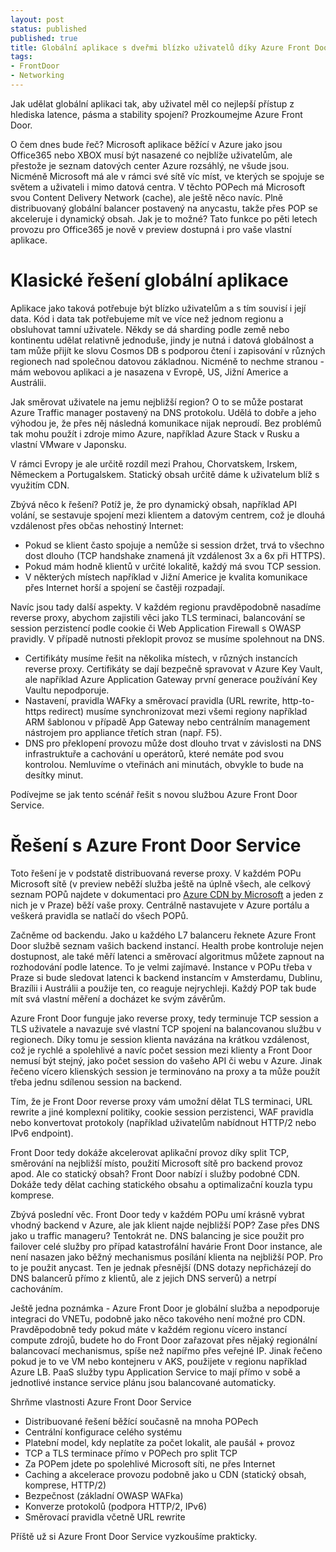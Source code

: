 ```yaml
---
layout: post
status: published
published: true
title: Globální aplikace s dveřmi blízko uživatelů díky Azure Front Door
tags:
- FrontDoor
- Networking
---
```

Jak udělat globální aplikaci tak, aby uživatel měl co nejlepší přístup z hlediska latence, pásma a stability spojení? Prozkoumejme Azure Front Door.

O čem dnes bude řeč? Microsoft aplikace běžící v Azure jako jsou Office365 nebo XBOX musí být nasazené co nejblíže uživatelům, ale přestože je seznam datových center Azure rozsáhlý, ne všude jsou. Nicméně Microsoft má ale v rámci své sítě víc míst, ve kterých se spojuje se světem a uživateli i mimo datová centra. V těchto POPech má Microsoft svou Content Delivery Network (cache), ale ještě něco navíc. Plně distribuovaný globální balancer postavený na anycastu, takže přes POP se akceleruje i dynamický obsah. Jak je to možné? Tato funkce po pěti letech provozu pro Office365 je nově v preview dostupná i pro vaše vlastní aplikace.

# Klasické řešení globální aplikace

Aplikace jako taková potřebuje být blízko uživatelům a s tím souvisí i její data. Kód i data tak potřebujeme mít ve více než jednom regionu a obsluhovat tamní uživatele. Někdy se dá sharding podle země nebo kontinentu udělat relativně jednoduše, jindy je nutná i datová globálnost a tam může přijít ke slovu Cosmos DB s podporou čtení i zapisování v různých regionech nad společnou datovou základnou. Nicméně to nechme stranou - mám webovou aplikaci a je nasazena v Evropě, US, Jižní Americe a Austrálii.

Jak směrovat uživatele na jemu nejbližší region? O to se může postarat Azure Traffic manager postavený na DNS protokolu. Udělá to dobře a jeho výhodou je, že přes něj následná komunikace nijak neproudí. Bez problémů tak mohu použít i zdroje mimo Azure, například Azure Stack v Rusku a vlastní VMware v Japonsku.

V rámci Evropy je ale určitě rozdíl mezi Prahou, Chorvatskem, Irskem, Německem a Portugalskem. Statický obsah určitě dáme k uživatelum blíž s využitím CDN.

Zbývá něco k řešení? Potíž je, že pro dynamický obsah, například API volání, se sestavuje spojení mezi klientem a datovým centrem, což je dlouhá vzdálenost přes občas nehostiný Internet:
* Pokud se klient často spojuje a nemůže si session držet, trvá to všechno dost dlouho (TCP handshake znamená jít vzdálenost 3x a 6x při HTTPS).
* Pokud mám hodně klientů v určité lokalitě, každý má svou TCP session.
* V některých místech například v Jižní Americe je kvalita komunikace přes Internet horší a spojení se častěji rozpadají.

Navíc jsou tady další aspekty. V každém regionu pravděpodobně nasadíme reverse proxy, abychom zajistili věci jako TLS terminaci, balancování se session perzistencí podle cookie či Web Application Firewall s OWASP pravidly. V případě nutnosti překlopit provoz se musíme spolehnout na DNS.
* Certifikáty musíme řešit na několika místech, v různých instancích reverse proxy. Certifikáty se dají bezpečně spravovat v Azure Key Vault, ale například Azure Application Gateway první generace používání Key Vaultu nepodporuje.
* Nastavení, pravidla WAFky a směrovací pravidla (URL rewrite, http-to-https redirect) musíme synchronizovat mezi všemi regiony například ARM šablonou v případě App Gateway nebo centrálním management nástrojem pro appliance třetích stran (např. F5).
* DNS pro překlopení provozu může dost dlouho trvat v závislosti na DNS infrastruktuře a cachování u operátorů, které nemáte pod svou kontrolou. Nemluvíme o vteřinách ani minutách, obvykle to bude na desítky minut.

Podívejme se jak tento scénář řešit s novou službou Azure Front Door Service.

# Řešení s Azure Front Door Service

Toto řešení je v podstatě distribuovaná reverse proxy. V každém POPu Microsoft sítě (v preview neběží služba ještě na úplně všech, ale celkový seznam POPů najdete v dokumentaci pro [Azure CDN by Microsoft](https://docs.microsoft.com/en-us/azure/cdn/cdn-pop-locations) a jeden z nich je v Praze) běží vaše proxy. Centrálně nastavujete v Azure portálu a veškerá pravidla se natlačí do všech POPů.

Začněme od backendu. Jako u každého L7 balanceru řeknete Azure Front Door službě seznam vašich backend instancí. Health probe kontroluje nejen dostupnost, ale také měří latenci a směrovací algoritmus můžete zapnout na rozhodování podle latence. To je velmi zajímavé. Instance v POPu třeba v Praze si bude sledovat latenci k backend instancím v Amsterdamu, Dublinu, Brazílii i Austrálii a použije ten, co reaguje nejrychleji. Každý POP tak bude mít svá vlastní měření a docházet ke svým závěrům.

Azure Front Door funguje jako reverse proxy, tedy terminuje TCP session a TLS uživatele a navazuje své vlastní TCP spojení na balancovanou službu v regionech. Díky tomu je session klienta navázána na krátkou vzdálenost, což je rychlé a spolehlivé a navíc počet session mezi klienty a Front Door nemusí být stejný, jako počet session do vašeho API či webu v Azure. Jinak řečeno vícero klienských session je terminováno na proxy a ta může použít třeba jednu sdílenou session na backend.

Tím, že je Front Door reverse proxy vám umožní dělat TLS terminaci, URL rewrite a jiné komplexní politiky, cookie session perzistenci, WAF pravidla nebo konvertovat protokoly (například uživatelům nabídnout HTTP/2 nebo IPv6 endpoint).

Front Door tedy dokáže akcelerovat aplikační provoz díky split TCP, směrování na nejbližší místo, použití Microsoft sítě pro backend provoz apod. Ale co statický obsah? Front Door nabízí i služby podobné CDN. Dokáže tedy dělat caching statického obsahu a optimalizační kouzla typu komprese.

Zbývá poslední věc. Front Door tedy v každém POPu umí krásně vybrat vhodný backend v Azure, ale jak klient najde nejbližší POP? Zase přes DNS jako u traffic manageru? Tentokrát ne. DNS balancing je sice použit pro failover celé služby pro případ katastrofální havárie Front Door instance, ale není nasazen jako běžný mechanismus posílání klienta na nejbližší POP. Pro to je použit anycast. Ten je jednak přesnější (DNS dotazy nepřicházejí do DNS balancerů přímo z klientů, ale z jejich DNS serverů) a netrpí cachováním.

Ještě jedna poznámka - Azure Front Door je globální služba a nepodporuje integraci do VNETu, podobně jako něco takového není možné pro CDN. Pravděpodobně tedy pokud máte v každém regionu vícero instancí compute zdrojů, budete ho do Front Door zařazovat přes nějaký regionální balancovací mechanismus, spíše než napířmo přes veřejné IP. Jinak řečeno pokud je to ve VM nebo kontejneru v AKS, použijete v regionu například Azure LB. PaaS služby typu Application Service to mají přímo v sobě a jednotlivé instance service plánu jsou balancované automaticky.

Shrňme vlastnosti Azure Front Door Service
* Distribuované řešení běžící současně na mnoha POPech
* Centrální konfigurace celého systému
* Platební model, kdy neplatíte za počet lokalit, ale paušál + provoz
* TCP a TLS terminace přímo v POPech pro split TCP
* Za POPem jdete po spolehlivé Microsoft síti, ne přes Internet
* Caching a akcelerace provozu podobně jako u CDN (statický obsah, komprese, HTTP/2)
* Bezpečnost (základní OWASP WAFka)
* Konverze protokolů (podpora HTTP/2, IPv6)
* Směrovací pravidla včetně URL rewrite

Příště už si Azure Front Door Service vyzkoušíme prakticky.